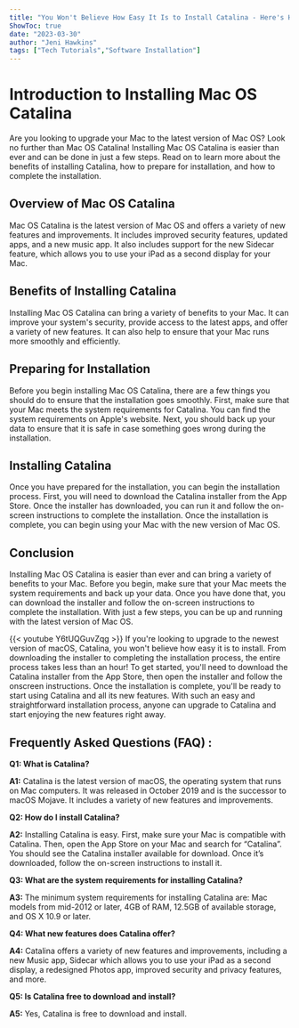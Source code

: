 ```yaml
---
title: "You Won't Believe How Easy It Is to Install Catalina - Here's How!"
ShowToc: true 
date: "2023-03-30"
author: "Jeni Hawkins" 
tags: ["Tech Tutorials","Software Installation"]
---
```

# Introduction to Installing Mac OS Catalina

Are you looking to upgrade your Mac to the latest version of Mac OS? Look no further than Mac OS Catalina! Installing Mac OS Catalina is easier than ever and can be done in just a few steps. Read on to learn more about the benefits of installing Catalina, how to prepare for installation, and how to complete the installation. 

## Overview of Mac OS Catalina

Mac OS Catalina is the latest version of Mac OS and offers a variety of new features and improvements. It includes improved security features, updated apps, and a new music app. It also includes support for the new Sidecar feature, which allows you to use your iPad as a second display for your Mac. 

## Benefits of Installing Catalina

Installing Mac OS Catalina can bring a variety of benefits to your Mac. It can improve your system's security, provide access to the latest apps, and offer a variety of new features. It can also help to ensure that your Mac runs more smoothly and efficiently. 

## Preparing for Installation

Before you begin installing Mac OS Catalina, there are a few things you should do to ensure that the installation goes smoothly. First, make sure that your Mac meets the system requirements for Catalina. You can find the system requirements on Apple's website. Next, you should back up your data to ensure that it is safe in case something goes wrong during the installation. 

## Installing Catalina

Once you have prepared for the installation, you can begin the installation process. First, you will need to download the Catalina installer from the App Store. Once the installer has downloaded, you can run it and follow the on-screen instructions to complete the installation. Once the installation is complete, you can begin using your Mac with the new version of Mac OS. 

## Conclusion

Installing Mac OS Catalina is easier than ever and can bring a variety of benefits to your Mac. Before you begin, make sure that your Mac meets the system requirements and back up your data. Once you have done that, you can download the installer and follow the on-screen instructions to complete the installation. With just a few steps, you can be up and running with the latest version of Mac OS.

{{< youtube Y6tUQGuvZqg >}} 
If you're looking to upgrade to the newest version of macOS, Catalina, you won't believe how easy it is to install. From downloading the installer to completing the installation process, the entire process takes less than an hour! To get started, you'll need to download the Catalina installer from the App Store, then open the installer and follow the onscreen instructions. Once the installation is complete, you'll be ready to start using Catalina and all its new features. With such an easy and straightforward installation process, anyone can upgrade to Catalina and start enjoying the new features right away.

## Frequently Asked Questions (FAQ) :
**Q1: What is Catalina?**

**A1:** Catalina is the latest version of macOS, the operating system that runs on Mac computers. It was released in October 2019 and is the successor to macOS Mojave. It includes a variety of new features and improvements.

**Q2: How do I install Catalina?**

**A2:** Installing Catalina is easy. First, make sure your Mac is compatible with Catalina. Then, open the App Store on your Mac and search for “Catalina”. You should see the Catalina installer available for download. Once it’s downloaded, follow the on-screen instructions to install it.

**Q3: What are the system requirements for installing Catalina?**

**A3:** The minimum system requirements for installing Catalina are: Mac models from mid-2012 or later, 4GB of RAM, 12.5GB of available storage, and OS X 10.9 or later.

**Q4: What new features does Catalina offer?**

**A4:** Catalina offers a variety of new features and improvements, including a new Music app, Sidecar which allows you to use your iPad as a second display, a redesigned Photos app, improved security and privacy features, and more.

**Q5: Is Catalina free to download and install?**

**A5:** Yes, Catalina is free to download and install.





